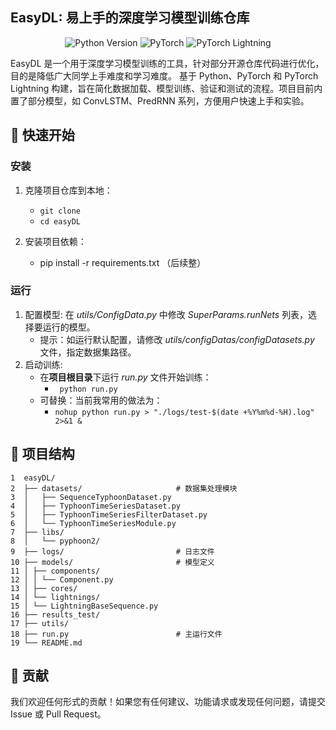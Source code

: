 ## EasyDL: 易上手的深度学习模型训练仓库

  <p align="center">
    <img src="https://img.shields.io/badge/Python-3.8%2B-blue" alt="Python Version">
    <img src="https://img.shields.io/badge/PyTorch-Required-red" alt="PyTorch">
    <img src="https://img.shields.io/badge/PyTorch%20Lightning-Required-orange" alt="PyTorch Lightning">
  </p>

EasyDL 是一个用于深度学习模型训练的工具，针对部分开源仓库代码进行优化，目的是降低广大同学上手难度和学习难度。
基于 Python、PyTorch 和 PyTorch Lightning 构建，旨在简化数据加载、模型训练、验证和测试的流程。项目目前内置了部分模型，如 ConvLSTM、PredRNN 系列，方便用户快速上手和实验。

## 🚀 快速开始

### 安装

1. 克隆项目仓库到本地：

    - `git clone` <repository-url>
    - `cd easyDL`

2. 安装项目依赖：
    - pip install -r requirements.txt （后续整）

### 运行

1. 配置模型: 在 _utils/ConfigData.py_ 中修改 _SuperParams.runNets_ 列表，选择要运行的模型。
    - 提示：如运行默认配置，请修改 _utils/configDatas/configDatasets.py_ 文件，指定数据集路径。
2. 启动训练:
    - 在**项目根目录**下运行 _run.py_ 文件开始训练：
        - ` python run.py`
    - 可替换：当前我常用的做法为：
        - `nohup python run.py > "./logs/test-$(date +%Y%m%d-%H).log" 2>&1 &`

## 📁 项目结构

    1  easyDL/
    2  ├── datasets/                     # 数据集处理模块
    3  │   ├── SequenceTyphoonDataset.py
    4  │   ├── TyphoonTimeSeriesDataset.py
    5  │   ├── TyphoonTimeSeriesFilterDataset.py
    6  │   └── TyphoonTimeSeriesModule.py
    7  ├── libs/
    8  │   └── pyphoon2/
    9  ├── logs/                         # 日志文件
    10 ├── models/                       # 模型定义
    11 │ ├── components/
    12 │ │ └── Component.py
    13 │ ├── cores/
    14 │ └── lightnings/
    15 │ └── LightningBaseSequence.py
    16 ├── results_test/
    17 ├── utils/
    18 ├── run.py                        # 主运行文件
    19 └── README.md

## 🤝 贡献

我们欢迎任何形式的贡献！如果您有任何建议、功能请求或发现任何问题，请提交 Issue 或 Pull Request。
